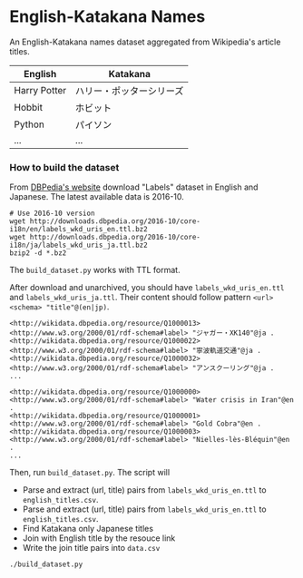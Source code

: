 # English-Katakana Names

An English-Katakana names dataset aggregated from Wikipedia's article titles.

|English| Katakana  |
|---|---|
|Harry Potter|ハリー・ポッターシリーズ|
|Hobbit|ホビット|
|Python|パイソン|
|...|...| 

### How to build the dataset

From [DBPedia's website](https://wiki.dbpedia.org/downloads-2016-10) download "Labels" dataset in English and Japanese. The latest available data is 2016-10.

```
# Use 2016-10 version
wget http://downloads.dbpedia.org/2016-10/core-i18n/en/labels_wkd_uris_en.ttl.bz2
wget http://downloads.dbpedia.org/2016-10/core-i18n/ja/labels_wkd_uris_ja.ttl.bz2
bzip2 -d *.bz2
```

The `build_dataset.py` works with TTL format.

After download and unarchived, you should have `labels_wkd_uris_en.ttl` and `labels_wkd_uris_ja.ttl`. Their content should follow pattern `<url> <schema> "title"@(en|jp)`.

``` 
<http://wikidata.dbpedia.org/resource/Q1000013> <http://www.w3.org/2000/01/rdf-schema#label> "ジャガー・XK140"@ja .
<http://wikidata.dbpedia.org/resource/Q1000022> <http://www.w3.org/2000/01/rdf-schema#label> "寧波軌道交通"@ja .
<http://wikidata.dbpedia.org/resource/Q1000032> <http://www.w3.org/2000/01/rdf-schema#label> "アンスクーリング"@ja .
...

<http://wikidata.dbpedia.org/resource/Q1000000> <http://www.w3.org/2000/01/rdf-schema#label> "Water crisis in Iran"@en .
<http://wikidata.dbpedia.org/resource/Q1000001> <http://www.w3.org/2000/01/rdf-schema#label> "Gold Cobra"@en .
<http://wikidata.dbpedia.org/resource/Q1000003> <http://www.w3.org/2000/01/rdf-schema#label> "Nielles-lès-Bléquin"@en .
...
```

Then, run `build_dataset.py`. The script will
- Parse and extract (url, title) pairs from `labels_wkd_uris_en.ttl` to `english_titles.csv`.
- Parse and extract (url, title) pairs from `labels_wkd_uris_en.ttl` to `english_titles.csv`.
- Find Katakana only Japanese titles
- Join with English title by the resouce link
- Write the join title pairs into `data.csv`

```
./build_dataset.py
```
